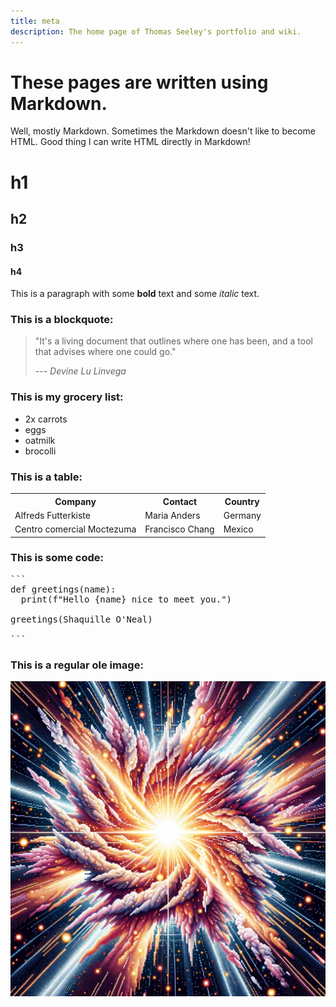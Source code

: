 ```yaml
---
title: meta
description: The home page of Thomas Seeley's portfolio and wiki.
---
```




# These pages are written using Markdown.

<aside>Well, mostly Markdown. Sometimes the Markdown doesn't like to become HTML. Good thing I can write HTML directly in Markdown!</aside>

# h1
## h2
### h3
#### h4


This is a paragraph with some **bold** text and some *italic* text.

### This is a blockquote:

<blockquote> <p>"It's a living document that outlines where one has 
 been, and a tool that advises where one could go."</p>

<p><cite>--- Devine Lu Linvega</cite></p>
</blockquote>

### This is my grocery list:
<ul>
  <li>2x carrots</li>
  <li>eggs</li>
  <li>oatmilk</li>
  <li>brocolli</li>
</ul>


### This is a table:

 <table>
  <tr>
    <th>Company</th>
    <th>Contact</th>
    <th>Country</th>
  </tr>
  <tr>
    <td>Alfreds Futterkiste</td>
    <td>Maria Anders</td>
    <td>Germany</td>
  </tr>
  <tr>
    <td>Centro comercial Moctezuma</td>
    <td>Francisco Chang</td>
    <td>Mexico</td>
  </tr>
</table> 

<h3>This is some code:</h3>

<pre>
```
def greetings(name):
  print(f"Hello {name} nice to meet you.")

greetings(Shaquille O'Neal)

```
</pre>



### This is a regular ole image:

![supernova](/assets/images/supernova.png)
